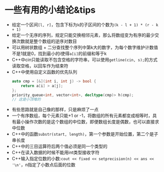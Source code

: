 # 一些有用的小结论&tips
- 给定一个区间`[l, r]`，包含下标为`k`的子区间的个数为`(k - l + 1) * (r - k + 1)`
- 给定一个无序的序列，规定只能交换相邻元素，那么将数组变为有序的最少交换次数就是整个数组的逆序对数目
- 可以用树状数组 + 二分查找整个序列中第k大的数字，为每个数字维护计数值不是1就是0，找到最小的i使得`a[i]`的前缀和等于k
- C++中cin只能读取不包含空格的字符串，可以使用`getline(cin, s);`的方式读取空格，以回车作为结束符
- C++中使用自定义函数的优先队列
    ```cpp
    auto cmp = [&](int i, int j) -> bool {
        return a[i] > a[j];
    };
    priority_queue<int, vector<int>, decltype(cmp)> h(cmp);
    // 这是小顶堆的
    ```
- 有些思路就是自己像的那样，只是麻烦了一点
- 一个有序数组，每个元素只能+1 or -1，将数组的所有元素都变成相等时，具有最小操作次数的是这个数组的中位数，即便数组长度是偶数，也可以直接求中位数
- C++中的函数`substr(start, length)`，第一个参数是开始位置，第二个是子串长度
- C++中的三目运算符后两个值必须是同一个类型的
- C++在读入数据的时候不能用int类型接收字符
- C++输入指定位数的小数:`cout << fixed << setprecision(n) << ans << '\n'`，n指定了小数点后面的位数